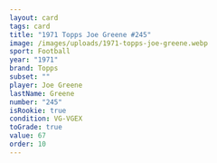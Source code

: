 ```yaml
---
layout: card
tags: card
title: "1971 Topps Joe Greene #245"
image: /images/uploads/1971-topps-joe-greene.webp
sport: Football
year: "1971"
brand: Topps
subset: ""
player: Joe Greene
lastName: Greene
number: "245"
isRookie: true
condition: VG-VGEX
toGrade: true
value: 67
order: 10
---
```

